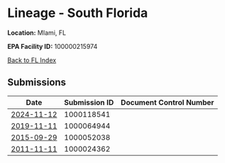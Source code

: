 # Lineage - South Florida

**Location:** MIami, FL

**EPA Facility ID:** 100000215974

[Back to FL Index](../../index.md)

## Submissions

| Date | Submission ID | Document Control Number |
|------|--------------|-------------------------|
| [2024-11-12](submissions/1000118541.md) | 1000118541 |  |
| [2019-11-11](submissions/1000064944.md) | 1000064944 |  |
| [2015-09-29](submissions/1000052038.md) | 1000052038 |  |
| [2011-11-11](submissions/1000024362.md) | 1000024362 |  |
